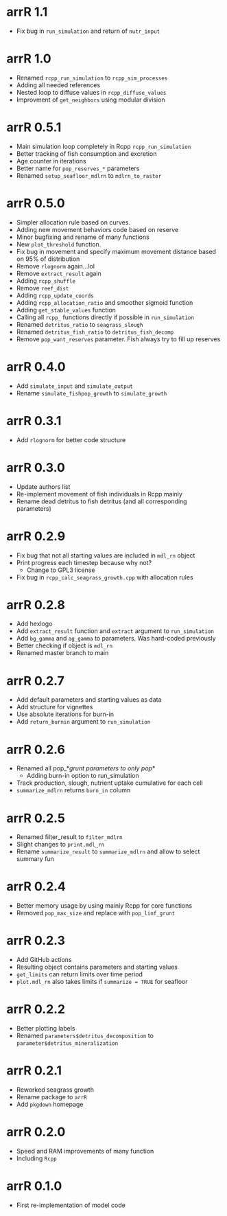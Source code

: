 # arrR 1.1
* Fix bug in `run_simulation` and return of `nutr_input`

# arrR 1.0
* Renamed `rcpp_run_simulation` to `rcpp_sim_processes`
* Adding all needed references
* Nested loop to diffuse values in `rcpp_diffuse_values`
* Improvment of `get_neighbors` using modular division

# arrR 0.5.1
* Main simulation loop completely in Rcpp `rcpp_run_simulation`
* Better tracking of fish consumption and excretion
* Age counter in iterations
* Better name for `pop_reserves_*` parameters
* Renamed `setup_seafloor_mdlrn` to `mdlrn_to_raster`

# arrR 0.5.0
* Simpler allocation rule based on curves.
* Adding new movement behaviors code based on reserve
* Minor bugfixing and rename of many functions
* New `plot_threshold` function. 
* Fix bug in movement and specify maximum movement distance based on 95% of distribution
* Remove `rlognorm` again...lol
* Remove `extract_result` again
* Adding `rcpp_shuffle`
* Remove `reef_dist`
* Adding `rcpp_update_coords`
* Adding `rcpp_allocation_ratio` and smoother sigmoid function
* Adding `get_stable_values` function
* Calling all `rcpp_` functions directly if possible in `run_simulation`
* Renamed `detritus_ratio` to `seagrass_slough`
* Renamed `detritus_fish_ratio` to `detritus_fish_decomp`
* Remove `pop_want_reserves` parameter. Fish always try to fill up reserves

# arrR 0.4.0
* Add `simulate_input` and `simulate_output`
* Rename `simulate_fishpop_growth` to `simulate_growth`

# arrR 0.3.1
* Add `rlognorm` for better code structure

# arrR 0.3.0
* Update authors list
* Re-implement movement of fish individuals in Rcpp mainly
* Rename dead detritus to fish detritus (and all corresponding parameters)

# arrR 0.2.9
* Fix bug that not all starting values are included in `mdl_rn` object
* Print progress each timestep because why not?
  * Change to GPL3 license
* Fix bug in `rcpp_calc_seagrass_growth.cpp` with allocation rules

# arrR 0.2.8
* Add hexlogo
* Add `extract_result` function and `extract` argument to `run_simulation`
* Add `bg_gamma` and `ag_gamma` to parameters. Was hard-coded previously
* Better checking if object is `mdl_rn`
* Renamed master branch to main

# arrR 0.2.7
* Add default parameters and starting values as data
* Add structure for vignettes
* Use absolute iterations for burn-in
* Add `return_burnin` argument to `run_simulation`

# arrR 0.2.6
* Renamed all pop_\*_grunt parameters to only pop_\*
  * Adding burn-in option to run_simulation
* Track production, slough, nutrient uptake cumulative for each cell
* `summarize_mdlrn` returns `burn_in` column

# arrR 0.2.5
* Renamed filter_result to `filter_mdlrn`
* Slight changes to `print.mdl_rn`
* Rename `summarize_result` to `summarize_mdlrn` and allow to select summary fun

# arrR 0.2.4
* Better memory usage by using mainly Rcpp for core functions
* Removed `pop_max_size` and replace with `pop_linf_grunt`

# arrR 0.2.3
* Add GitHub actions
* Resulting object contains parameters and starting values
* `get_limits` can return limits over time period
* `plot.mdl_rn` also takes limits if `summarize = TRUE` for seafloor

# arrR 0.2.2
* Better plotting labels
* Renamed `parameters$detritus_decomposition` to `parameter$detritus_mineralization`

# arrR 0.2.1
* Reworked seagrass growth
* Rename package to `arrR`
* Add `pkgdown` homepage

# arrR 0.2.0
* Speed and RAM improvements of many function
* Including `Rcpp`

# arrR 0.1.0
* First re-implementation of model code
